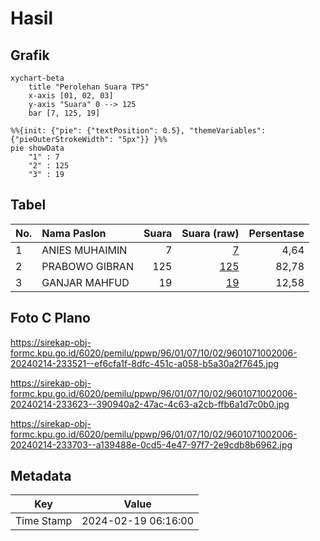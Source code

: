 # Hasil

## Grafik

```mermaid
xychart-beta
    title "Perolehan Suara TPS"
    x-axis [01, 02, 03]
    y-axis "Suara" 0 --> 125
    bar [7, 125, 19]
```

```mermaid
%%{init: {"pie": {"textPosition": 0.5}, "themeVariables": {"pieOuterStrokeWidth": "5px"}} }%%
pie showData
    "1" : 7
    "2" : 125
    "3" : 19
```

## Tabel

| No. | Nama Paslon    | Suara | Suara (raw) | Persentase |
|:--- |:-------------- | -----:| -----------:| ----------:|
| 1   | ANIES MUHAIMIN | 7     | [7][p-1]    | 4,64       |
| 2   | PRABOWO GIBRAN | 125   | [125][p-2]  | 82,78      |
| 3   | GANJAR MAHFUD  | 19    | [19][p-3]   | 12,58      |


[p-1]: https://github.com/gigit-pemilu/pemilu-2024-96-papua-barat-daya/blob/main/pilpres/hitung-suara/sub/96-papua-barat-daya/sub/01-sorong/sub/07-aimas/sub/1002-malawili/sub/006-tps/sub/paslon-1.txt
[p-2]: https://github.com/gigit-pemilu/pemilu-2024-96-papua-barat-daya/blob/main/pilpres/hitung-suara/sub/96-papua-barat-daya/sub/01-sorong/sub/07-aimas/sub/1002-malawili/sub/006-tps/sub/paslon-2.txt
[p-3]: https://github.com/gigit-pemilu/pemilu-2024-96-papua-barat-daya/blob/main/pilpres/hitung-suara/sub/96-papua-barat-daya/sub/01-sorong/sub/07-aimas/sub/1002-malawili/sub/006-tps/sub/paslon-3.txt

## Foto C Plano

https://sirekap-obj-formc.kpu.go.id/6020/pemilu/ppwp/96/01/07/10/02/9601071002006-20240214-233521--ef6cfa1f-8dfc-451c-a058-b5a30a2f7645.jpg

https://sirekap-obj-formc.kpu.go.id/6020/pemilu/ppwp/96/01/07/10/02/9601071002006-20240214-233623--390940a2-47ac-4c63-a2cb-ffb6a1d7c0b0.jpg

https://sirekap-obj-formc.kpu.go.id/6020/pemilu/ppwp/96/01/07/10/02/9601071002006-20240214-233703--a139488e-0cd5-4e47-97f7-2e9cdb8b6962.jpg


## Metadata

| Key        | Value               |
| ---------- | ------------------- |
| Time Stamp | 2024-02-19 06:16:00 |



